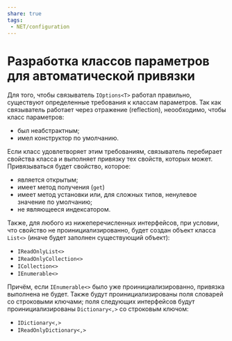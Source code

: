 ```yaml
---
share: true
tags:
 - NET/configuration
---
```

# Разработка классов параметров для автоматической привязки
Для того, чтобы связыватель `IOptions<T>` работал правильно, существуют определенные требования к классам параметров.
Так как связыватель работает через отражение (reflection), неообходимо, чтобы класс параметров:
- был неабстрактным;
- имел конструктор по умолчанию.

Если класс удовлетворяет этим требованиям, связыватель перебирает свойства класса и выполняет привязку тех свойств, которых может. Привязываться будет свойство, которое:
- является открытым;
- имеет метод получения (`get`)
- имеет метод установки или, для сложных типов, ненулевое значение по умолчанию;
- не являющееся индексатором.

Также, для любого из нижеперечисленных интерфейсов, при условии, что свойство не проинициализированно, будет создан объект класса `List<>` (иначе будет заполнен существующий объект):
- `IReadOnlyList<>`
- `IReadOnlyCollection<>`
- `ICollection<>`
- `IEnumerable<>`

Причём, если `IEnumerable<>` было уже проинициализированно, привязка выполнена не будет.
Также будут проинициализированы поля словарей со строковыми ключами; поля следующих интерфейсов будут проинициализированы `Dictionary<,>` со строковым ключом:
- `IDictionary<,>`
- `IReadOnlyDictionary<,>`